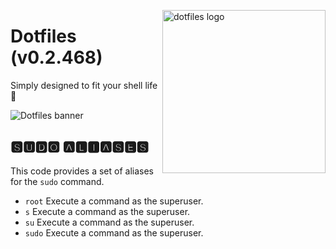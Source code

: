 <!-- markdownlint-disable MD033 MD041 -->

<img src="https://kura.pro/dotfiles/v2/images/logos/dotfiles.svg"
alt="dotfiles logo" width="261" align="right" />

<!-- markdownlint-enable MD033 MD041 -->

# Dotfiles (v0.2.468)

Simply designed to fit your shell life 🐚

![Dotfiles banner][banner]

## 🆂🆄🅳🅾 🅰🅻🅸🅰🆂🅴🆂

This code provides a set of aliases for the `sudo` command.

- `root` Execute a command as the superuser.
- `s` Execute a command as the superuser.
- `su` Execute a command as the superuser.
- `sudo` Execute a command as the superuser.

[banner]: https://kura.pro/dotfiles/v2/images/titles/title-dotfiles.svg
